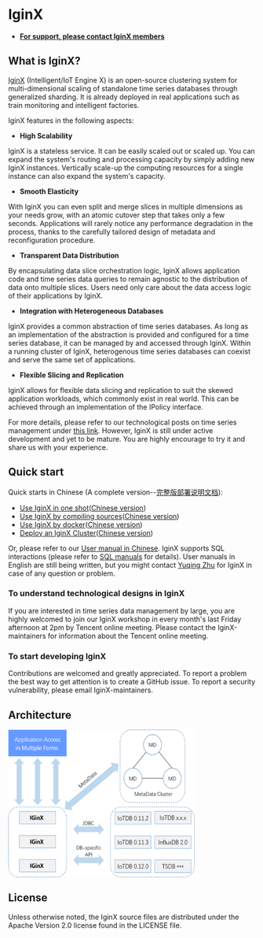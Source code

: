 # IginX

- [**For support, please contact IginX members**](mailto:TSIginX@gmail.com)

## What is IginX?

[IginX](https://github.com/thulab/IginX) (Intelligent/IoT Engine X) is an open-source clustering
system for multi-dimensional scaling of standalone time series databases through generalized
sharding. It is already deployed in real applications such as train monitoring and intelligent factories.

IginX features in the following aspects:

- __High Scalability__

IginX is a stateless service. It can be easily scaled out or scaled up. You can expand the system's
routing and processing capacity by simply adding new IginX instances. Vertically scale-up the
computing resources for a single instance can also expand the system's capacity.

- __Smooth Elasticity__

With IginX you can even split and merge slices in multiple dimensions as your needs grow, with an
atomic cutover step that takes only a few seconds. Applications will rarely notice any performance
degradation in the process, thanks to the carefully tailored design of metadata and reconfiguration
procedure.

- __Transparent Data Distribution__

By encapsulating data slice orchestration logic, IginX allows application code and time series data
queries to remain agnostic to the distribution of data onto multiple slices. Users need only care
about the data access logic of their applications by IginX.

- __Integration with Heterogeneous Databases__

IginX provides a common abstraction of time series databases. As long as an implementation of the
abstraction is provided and configured for a time series database, it can be managed by and accessed
through IginX. Within a running cluster of IginX, heterogenous time series databases can coexist and
serve the same set of applications.

- __Flexible Slicing and Replication__

IginX allows for flexible data slicing and replication to suit the skewed application workloads,
which commonly exist in real world. This can be achieved through an implementation of the IPolicy
interface.

For more details, please refer to our technological posts on time series management
under [this link](https://github.com/thulab/IginX/wiki). However, IginX is still under active
development and yet to be mature. You are highly encourage to try it and share us with your
experience.

## Quick start

Quick starts in Chinese (A complete version--[完整版部署说明文档](./docs/quickStarts/IginXManual.md)): 

- [Use IginX in one shot](./docs/quickStarts/IginXOneShot-EnglishVersion.md)([Chinese version](./docs/quickStarts/IginXInOneShot.md))
- [Use IginX by compiling sources](./docs/quickStarts/IginXBySource-EnglishVersion.md)([Chinese version](./docs/quickStarts/IginXBySource.md))
- [Use IginX by docker](./docs/quickStarts/IginXByDocker-EnglishVersion.md)([Chinese version](./docs/quickStarts/IginXByDocker.md))
- [Deploy an IginX Cluster](./docs/quickStarts/IginXCluster-EnglishVersion.md)([Chinese version](./docs/quickStarts/IginXCluster.md))

Or, please refer to our [User manual in Chinese](./docs/pdf/userManualC.pdf). IginX supports SQL interactions (please refer to [SQL manuals](./docs/pdf/SQLManual.pdf) for details). User manuals in English are
still being written, but you might contact [Yuqing Zhu](zhuyuqing@tsinghua.edu.cn) for IginX in case of any question or problem.

### To understand technological designs in IginX

If you are interested in time series data management by large, you are highly welcomed to join our
IginX workshop in every month's last Friday afternoon at 2pm by Tencent online meeting. Please
contact the IginX-maintainers for information about the Tencent online meeting.

### To start developing IginX

Contributions are welcomed and greatly appreciated. To report a problem the best way to get
attention is to create a GitHub issue. To report a security vulnerability, please email
IginX-maintainers.

## Architecture

<img src="https://github.com/thulab/IginX/blob/main/docs/images/cluster_arch.png" width = "380" height = "300" alt="IginX cluster architecture" align=center />

## License

Unless otherwise noted, the IginX source files are distributed under the Apache Version 2.0 license
found in the LICENSE file.
